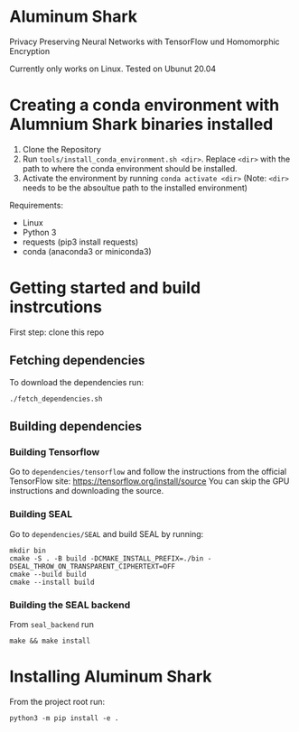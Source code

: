 # Aluminum Shark
Privacy Preserving Neural Networks with TensorFlow und Homomorphic Encryption

Currently only works on Linux. Tested on Ubunut 20.04

# Creating a conda environment with Alumnium Shark binaries installed

1. Clone the Repository 
2. Run `tools/install_conda_environment.sh <dir>`. Replace `<dir>` with the path
   to where the conda environment should be installed.
3. Activate the environment by running `conda activate <dir>` (Note: `<dir>` 
   needs to be the absoultue path to the installed environment)

Requirements:
 - Linux 
 - Python 3
 - requests (pip3 install requests)
 - conda (anaconda3 or miniconda3)


# Getting started and build instrcutions

First step: clone this repo

## Fetching dependencies 

To download the dependencies run:

```
./fetch_dependencies.sh
```

## Building dependencies 

### Building Tensorflow

Go to `dependencies/tensorflow` and follow the instructions from the official TensorFlow site: https://tensorflow.org/install/source 
You can skip the GPU instructions and downloading the source.

### Building SEAL

Go to `dependencies/SEAL` and build SEAL by running:

```
mkdir bin 
cmake -S . -B build -DCMAKE_INSTALL_PREFIX=./bin -DSEAL_THROW_ON_TRANSPARENT_CIPHERTEXT=OFF
cmake --build build
cmake --install build
```

### Building the SEAL backend

From `seal_backend` run
```
make && make install
```

# Installing Aluminum Shark

From the project root run:

```
python3 -m pip install -e .
```


